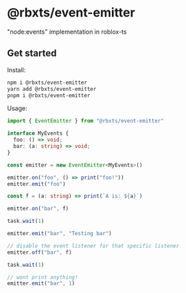 # @rbxts/event-emitter

"node:events" implementation in roblox-ts

## Get started

Install:
```sh
npm i @rbxts/event-emitter
yarn add @rbxts/event-emitter
pnpm i @rbxts/event-emitter
```

Usage:
```ts
import { EventEmitter } from "@rbxts/event-emitter"

interface MyEvents {
  foo: () => void;
  bar: (a: string) => void;
}

const emitter = new EventEmitter<MyEvents>()

emitter.on("foo", () => print("foo!"))
emitter.emit("foo")

const f = (a: string) => print(`A is: ${a}`)

emitter.on("bar", f)

task.wait(1)

emitter.emit("bar", "Testing bar")

// disable the event listener for that specific listener
emitter.off("bar", f)

task.wait(1)

// wont print anything!
emitter.emit("bar", 1)
